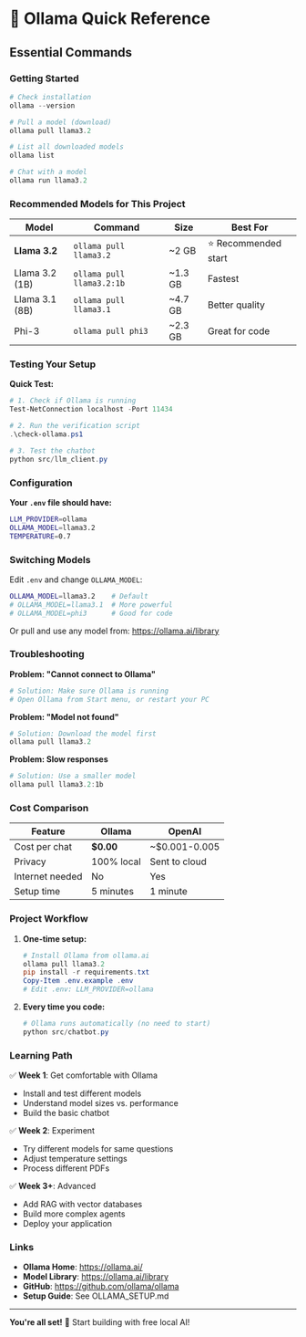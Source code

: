 # 🚀 Ollama Quick Reference

## Essential Commands

### Getting Started
```powershell
# Check installation
ollama --version

# Pull a model (download)
ollama pull llama3.2

# List all downloaded models
ollama list

# Chat with a model
ollama run llama3.2
```

### Recommended Models for This Project

| Model | Command | Size | Best For |
|-------|---------|------|----------|
| **Llama 3.2** | `ollama pull llama3.2` | ~2 GB | ⭐ Recommended start |
| Llama 3.2 (1B) | `ollama pull llama3.2:1b` | ~1.3 GB | Fastest |
| Llama 3.1 (8B) | `ollama pull llama3.1` | ~4.7 GB | Better quality |
| Phi-3 | `ollama pull phi3` | ~2.3 GB | Great for code |

### Testing Your Setup

**Quick Test:**
```powershell
# 1. Check if Ollama is running
Test-NetConnection localhost -Port 11434

# 2. Run the verification script
.\check-ollama.ps1

# 3. Test the chatbot
python src/llm_client.py
```

### Configuration

**Your `.env` file should have:**
```bash
LLM_PROVIDER=ollama
OLLAMA_MODEL=llama3.2
TEMPERATURE=0.7
```

### Switching Models

Edit `.env` and change `OLLAMA_MODEL`:
```bash
OLLAMA_MODEL=llama3.2    # Default
# OLLAMA_MODEL=llama3.1  # More powerful
# OLLAMA_MODEL=phi3      # Good for code
```

Or pull and use any model from: https://ollama.ai/library

### Troubleshooting

**Problem: "Cannot connect to Ollama"**
```powershell
# Solution: Make sure Ollama is running
# Open Ollama from Start menu, or restart your PC
```

**Problem: "Model not found"**
```powershell
# Solution: Download the model first
ollama pull llama3.2
```

**Problem: Slow responses**
```powershell
# Solution: Use a smaller model
ollama pull llama3.2:1b
```

### Cost Comparison

| Feature | Ollama | OpenAI |
|---------|--------|--------|
| Cost per chat | **$0.00** | ~$0.001-0.005 |
| Privacy | 100% local | Sent to cloud |
| Internet needed | No | Yes |
| Setup time | 5 minutes | 1 minute |

### Project Workflow

1. **One-time setup:**
   ```powershell
   # Install Ollama from ollama.ai
   ollama pull llama3.2
   pip install -r requirements.txt
   Copy-Item .env.example .env
   # Edit .env: LLM_PROVIDER=ollama
   ```

2. **Every time you code:**
   ```powershell
   # Ollama runs automatically (no need to start)
   python src/chatbot.py
   ```

### Learning Path

✅ **Week 1**: Get comfortable with Ollama
- Install and test different models
- Understand model sizes vs. performance
- Build the basic chatbot

✅ **Week 2**: Experiment
- Try different models for same questions
- Adjust temperature settings
- Process different PDFs

✅ **Week 3+**: Advanced
- Add RAG with vector databases
- Build more complex agents
- Deploy your application

### Links

- **Ollama Home**: https://ollama.ai/
- **Model Library**: https://ollama.ai/library
- **GitHub**: https://github.com/ollama/ollama
- **Setup Guide**: See OLLAMA_SETUP.md

---

**You're all set!** 🎉 Start building with free local AI!
